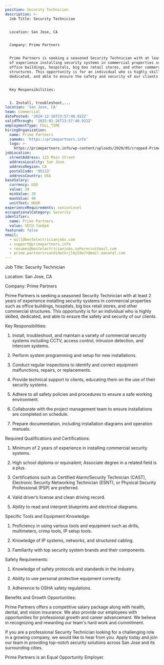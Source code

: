 ```yaml
---
position: Security Technician
description: >-
  Job Title: Security Technician


  Location: San Jose, CA


  Company: Prime Partners


  Prime Partners is seeking a seasoned Security Technician with at least 2 years
  of experience installing security systems in commercial properties such as
  office buildings, hospitals, big box retail stores, and other commercial
  structures. This opportunity is for an individual who is highly skilled,
  dedicated, and able to ensure the safety and security of our clients.


  Key Responsibilities:


  1. Install, troubleshoot,...
location: 'San Jose, CA'
team: Commercial
datePosted: '2024-12-16T23:57:40.922Z'
validThrough: '2025-01-26T23:57:40.922Z'
employmentType: FULL_TIME
hiringOrganization:
  name: Prime Partners
  sameAs: 'https://primepartners.info'
  logo: >-
    https://primepartners.info/wp-content/uploads/2020/05/cropped-Prime-Partners-Logo-NO-BG-1-1.png
jobLocation:
  streetAddress: 123 Main Street
  addressLocality: San Jose
  addressRegion: CA
  postalCode: '95113'
  addressCountry: USA
baseSalary:
  currency: USD
  value: 34
  minValue: 28
  maxValue: 40
  unitText: HOUR
experienceRequirements: seniorLevel
occupationalCategory: Security
identifier:
  name: Prime Partners
  value: SECU-7ao6p4
featured: false
email:
  - will@bestelectricianjobs.com
  - support@primepartners.info
  - resumes@bestelectricianjobs.zohorecruitmail.com
  - prime.partners+candidate+jl6y59w7r@mail.manatal.com
---
```




Job Title: Security Technician

Location: San Jose, CA

Company: Prime Partners

Prime Partners is seeking a seasoned Security Technician with at least 2 years of experience installing security systems in commercial properties such as office buildings, hospitals, big box retail stores, and other commercial structures. This opportunity is for an individual who is highly skilled, dedicated, and able to ensure the safety and security of our clients.

Key Responsibilities:

1. Install, troubleshoot, and maintain a variety of commercial security systems including CCTV, access control, intrusion detection, and intercom systems.

2. Perform system programming and setup for new installations.

3. Conduct regular inspections to identify and correct equipment malfunctions, repairs, or replacements.

4. Provide technical support to clients, educating them on the use of their security systems.

5. Adhere to all safety policies and procedures to ensure a safe working environment.

6. Collaborate with the project management team to ensure installations are completed on schedule.

7. Prepare documentation, including installation diagrams and operation manuals.

Required Qualifications and Certifications:

1. Minimum of 2 years of experience in installing commercial security systems.

2. High school diploma or equivalent; Associate degree in a related field is a plus.

3. Certifications such as Certified Alarm/Security Technician (CAST), Electronic Security Networking Technician (ESNT), or Physical Security Professional (PSP) are preferred.

4. Valid driver’s license and clean driving record.

5. Ability to read and interpret blueprints and electrical diagrams.

Specific Tools and Equipment Knowledge:

1. Proficiency in using various tools and equipment such as drills, multimeters, crimp tools, IP setup tools.

2. Knowledge of IP systems, networks, and structured cabling.

3. Familiarity with top security system brands and their components.

Safety Requirements:

1. Knowledge of safety protocols and standards in the industry.

2. Ability to use personal protective equipment correctly.

3. Adherence to OSHA safety regulations.

Benefits and Growth Opportunities:

Prime Partners offers a competitive salary package along with health, dental, and vision insurance. We also provide our employees with opportunities for professional growth and career advancement. We believe in recognizing and rewarding our team's hard work and commitment.

If you are a professional Security Technician looking for a challenging role in a growing company, we would like to hear from you. Apply today and join our team in providing top-notch security solutions across San Jose and its surrounding cities. 

Prime Partners is an Equal Opportunity Employer.
